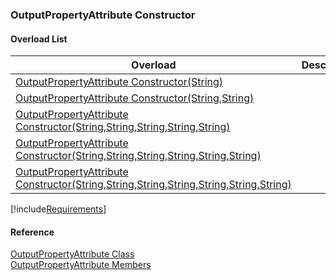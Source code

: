 ﻿### OutputPropertyAttribute Constructor

#### Overload List

| Overload | Description |
| --- | --- |
| [OutputPropertyAttribute Constructor(String)](fcSDK~FChoice.Foundation.Clarify.Attributes.OutputPropertyAttribute~_ctor(String).md) |   |
| [OutputPropertyAttribute Constructor(String,String)](fcSDK~FChoice.Foundation.Clarify.Attributes.OutputPropertyAttribute~_ctor(String,String).md) |   |
| [OutputPropertyAttribute Constructor(String,String,String,String,String)](fcSDK~FChoice.Foundation.Clarify.Attributes.OutputPropertyAttribute~_ctor(String,String,String,String,String).md) |   |
| [OutputPropertyAttribute Constructor(String,String,String,String,String,String)](fcSDK~FChoice.Foundation.Clarify.Attributes.OutputPropertyAttribute~_ctor(String,String,String,String,String,String).md) |   |
| [OutputPropertyAttribute Constructor(String,String,String,String,String,String,String)](fcSDK~FChoice.Foundation.Clarify.Attributes.OutputPropertyAttribute~_ctor(String,String,String,String,String,String,String).md) |   |

[!include[Requirements](../partials/requirements.md)]



#### Reference

[OutputPropertyAttribute Class](fcSDK~FChoice.Foundation.Clarify.Attributes.OutputPropertyAttribute.md)  
[OutputPropertyAttribute Members](fcSDK~FChoice.Foundation.Clarify.Attributes.OutputPropertyAttribute_members.md)